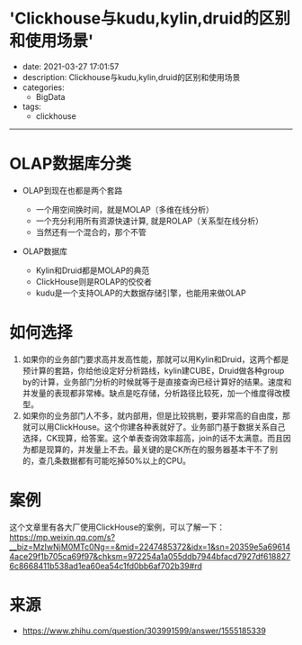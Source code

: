 #   'Clickhouse与kudu,kylin,druid的区别和使用场景'
+ date: 2021-03-27 17:01:57
+ description: Clickhouse与kudu,kylin,druid的区别和使用场景
+ categories:
  - BigData
+ tags:
  - clickhouse
---


#   OLAP数据库分类
+   OLAP到现在也都是两个套路
    -   一个用空间换时间，就是MOLAP（多维在线分析）
    -   一个充分利用所有资源快速计算, 就是ROLAP（关系型在线分析）
    -   当然还有一个混合的，那个不管

+   OLAP数据库
    -   Kylin和Druid都是MOLAP的典范
    -   ClickHouse则是ROLAP的佼佼者
    -   kudu是一个支持OLAP的大数据存储引擎，也能用来做OLAP

#   如何选择
1.  如果你的业务部门要求高并发高性能，那就可以用Kylin和Druid，这两个都是预计算的套路，你给他设定好分析路线，kylin建CUBE，Druid做各种group by的计算，业务部门分析的时候就等于是直接查询已经计算好的结果。速度和并发量的表现都非常棒。缺点是吃存储，分析路径比较死，加一个维度得改模型。
2.  如果你的业务部门人不多，就内部用，但是比较挑剔，要非常高的自由度，那就可以用ClickHouse。这个你建各种表就好了。业务部门基于数据关系自己选择，CK现算，给答案。这个单表查询效率超高，join的话不太满意。而且因为都是现算的，并发量上不去。最关键的是CK所在的服务器基本干不了别的，查几条数据都有可能吃掉50%以上的CPU。

#   案例
这个文章里有各大厂使用ClickHouse的案例，可以了解一下：
https://mp.weixin.qq.com/s?__biz=MzIwNjM0MTc0Ng==&mid=2247485372&idx=1&sn=20359e5a696144ace29f1b705ca69f97&chksm=972254a1a055ddb7944bfacd7927df6188276c8668411b538ad1ea60ea54c1fd0bb6af702b39#rd

#   来源
+   https://www.zhihu.com/question/303991599/answer/1555185339
